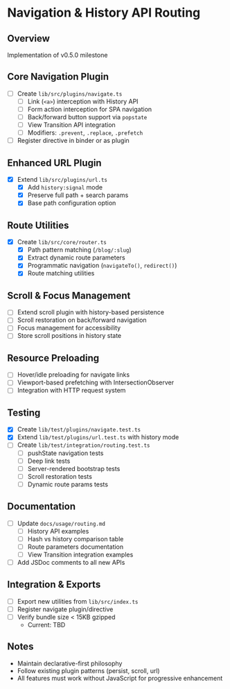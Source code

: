 # Navigation & History API Routing

## Overview

Implementation of v0.5.0 milestone

## Core Navigation Plugin

- [ ] Create `lib/src/plugins/navigate.ts`
    - [ ] Link (`<a>`) interception with History API
    - [ ] Form action interception for SPA navigation
    - [ ] Back/forward button support via `popstate`
    - [ ] View Transition API integration
    - [ ] Modifiers: `.prevent`, `.replace`, `.prefetch`
- [ ] Register directive in binder or as plugin

## Enhanced URL Plugin

- [x] Extend `lib/src/plugins/url.ts`
    - [x] Add `history:signal` mode
    - [x] Preserve full path + search params
    - [x] Base path configuration option

## Route Utilities

- [x] Create `lib/src/core/router.ts`
    - [x] Path pattern matching (`/blog/:slug`)
    - [x] Extract dynamic route parameters
    - [x] Programmatic navigation (`navigateTo()`, `redirect()`)
    - [x] Route matching utilities

## Scroll & Focus Management

- [ ] Extend scroll plugin with history-based persistence
- [ ] Scroll restoration on back/forward navigation
- [ ] Focus management for accessibility
- [ ] Store scroll positions in history state

## Resource Preloading

- [ ] Hover/idle preloading for navigate links
- [ ] Viewport-based prefetching with IntersectionObserver
- [ ] Integration with HTTP request system

## Testing

- [x] Create `lib/test/plugins/navigate.test.ts`
- [x] Extend `lib/test/plugins/url.test.ts` with history mode
- [ ] Create `lib/test/integration/routing.test.ts`
    - [ ] pushState navigation tests
    - [ ] Deep link tests
    - [ ] Server-rendered bootstrap tests
    - [ ] Scroll restoration tests
    - [ ] Dynamic route params tests

## Documentation

- [ ] Update `docs/usage/routing.md`
    - [ ] History API examples
    - [ ] Hash vs history comparison table
    - [ ] Route parameters documentation
    - [ ] View Transition integration examples
- [ ] Add JSDoc comments to all new APIs

## Integration & Exports

- [ ] Export new utilities from `lib/src/index.ts`
- [ ] Register navigate plugin/directive
- [ ] Verify bundle size < 15KB gzipped
    - Current: TBD

## Notes

- Maintain declarative-first philosophy
- Follow existing plugin patterns (persist, scroll, url)
- All features must work without JavaScript for progressive enhancement
